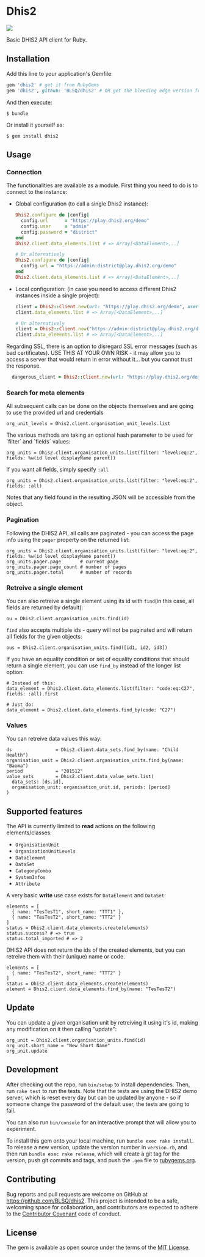 # Dhis2

<a href="https://codeclimate.com/github/BLSQ/dhis2"><img src="https://codeclimate.com/github/BLSQ/dhis2/badges/gpa.svg" /></a>

Basic DHIS2 API client for Ruby.

## Installation

Add this line to your application's Gemfile:

```ruby
gem 'dhis2' # get it from RubyGems
gem 'dhis2', github: 'BLSQ/dhis2' # OR get the bleeding edge version from github
```

And then execute:

    $ bundle

Or install it yourself as:

    $ gem install dhis2

## Usage

### Connection

The functionalities are available as a module. First thing you need to do is to connect to the instance:

* Global configuration (to call a single Dhis2 instance):

  ```ruby
  Dhis2.configure do |config|
    config.url      = "https://play.dhis2.org/demo"
    config.user     = "admin"
    config.password = "district"
  end
  Dhis2.client.data_elements.list # => Array[<DataElement>,..]

  # Or alternatively
  Dhis2.configure do |config|
    config.url = "https://admin:district@play.dhis2.org/demo"
  end
  Dhis2.client.data_elements.list # => Array[<DataElement>,..]
  ```

* Local configuration: (in case you need to access different Dhis2 instances inside a single project):

  ```ruby
  client = Dhis2::Client.new(url: "https://play.dhis2.org/demo", user: "admin", password: "district")
  client.data_elements.list # => Array[<DataElement>,..]

  # Or alternatively
  client = Dhis2::Client.new("https://admin:district@play.dhis2.org/demo")
  client.data_elements.list # => Array[<DataElement>,..]
  ```

Regarding SSL, there is an option to disregard SSL error messages (such as bad certificates). USE THIS AT YOUR OWN RISK - it may allow you to access a server that would return in error without it... but you cannot trust the response.

```ruby
  dangerous_client = Dhis2::Client.new(url: "https://play.dhis2.org/demo", user: "admin", password: "district", no_ssl_verification: true);
```

### Search for meta elements

All subsequent calls can be done on the objects themselves and are going to use the provided url and credentials

    org_unit_levels = Dhis2.client.organisation_unit_levels.list

The various methods are taking an optional hash parameter to be used for ´filter´ and ´fields´ values:

    org_units = Dhis2.client.organisation_units.list(filter: "level:eq:2", fields: %w(id level displayName parent))

If you want all fields, simply specify `:all`

    org_units = Dhis2.client.organisation_units.list(filter: "level:eq:2", fields: :all)

Notes that any field found in the resulting JSON will be accessible from the object.

### Pagination

Following the DHIS2 API, all calls are paginated - you can access the page info using the `pager` property on the returned list:

    org_units = Dhis2.client.organisation_units.list(filter: "level:eq:2", fields: %w(id level displayName parent))
    org_units.pager.page       # current page
    org_units.pager.page_count # number of pages
    org_units.pager.total      # number of records

### Retreive a single element

You can also retreive a single element using its id with `find`(in this case, all fields are returned by default):

    ou = Dhis2.client.organisation_units.find(id)

`find` also accepts multiple ids - query will not be paginated and will return all fields for the given objects:

    ous = Dhis2.client.organisation_units.find([id1, id2, id3])

If you have an equality condition or set of equality conditions that should return a single element, you can use `find_by` instead of the longer list option:

    # Instead of this:
    data_element = Dhis2.client.data_elements.list(filter: "code:eq:C27", fields: :all).first

    # Just do:
    data_element = Dhis2.client.data_elements.find_by(code: "C27")

### Values

You can retreive data values this way:

    ds                = Dhis2.client.data_sets.find_by(name: "Child Health")
    organisation_unit = Dhis2.client.organisation_units.find_by(name: "Baoma")
    period            = "201512"
    value_sets        = Dhis2.client.data_value_sets.list(
      data_sets: [ds.id],
      organisation_unit: organisation_unit.id, periods: [period]
    )

## Supported features

The API is currently limited to **read** actions on the following elements/classes:

* `OrganisationUnit`
* `OrganisationUnitLevels`
* `DataElement`
* `DataSet`
* `CategoryCombo`
* `SystemInfos`
* `Attribute`

A very basic **write** use case exists for `DataElement` and `DataSet`:

    elements = [
      { name: "TesTesT1", short_name: "TTT1" },
      { name: "TesTesT2", short_name: "TTT2" }
    ]
    status = Dhis2.client.data_elements.create(elements)
    status.success? # => true
    status.total_imported # => 2

DHIS2 API does not return the ids of the created elements, but you can retreive them with their (unique) name or code.

    elements = [
      { name: "TesTesT2", short_name: "TTT2" }
    ]
    status = Dhis2.client.data_elements.create(elements)
    element = Dhis2.client.data_elements.find_by(name: "TesTesT2")

## Update

You can update a given organisation unit by retreiving it using it's id, making any modification on it then calling "update":

    org_unit = Dhis2.client.organisation_units.find(id)
    org_unit.short_name = "New Short Name"
    org_unit.update

## Development

After checking out the repo, run `bin/setup` to install dependencies. Then, run `rake test` to run the tests. Note that the tests are using the DHIS2 demo server, which is reset every day but can be updated by anyone - so if someone change the password of the default user, the tests are going to fail.

You can also run `bin/console` for an interactive prompt that will allow you to experiment.

To install this gem onto your local machine, run `bundle exec rake install`. To release a new version, update the version number in `version.rb`, and then run `bundle exec rake release`, which will create a git tag for the version, push git commits and tags, and push the `.gem` file to [rubygems.org](https://rubygems.org).

## Contributing

Bug reports and pull requests are welcome on GitHub at https://github.com/BLSQ/dhis2. This project is intended to be a safe, welcoming space for collaboration, and contributors are expected to adhere to the [Contributor Covenant](http://contributor-covenant.org) code of conduct.

## License

The gem is available as open source under the terms of the [MIT License](http://opensource.org/licenses/MIT).
